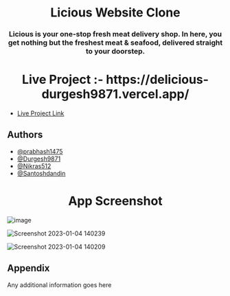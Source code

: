 
<h1 align="center">Licious Website Clone</h1>
<h3 align="center">Licious is your one-stop fresh meat delivery shop. In here, you get nothing but the freshest meat & seafood, delivered straight to your doorstep.</h3>


<h1 align="center">Live Project :- https://delicious-durgesh9871.vercel.app/</h1>

 - [Live Project Link](https://deliciousbanglore.netlify.app/product)
## Authors

- [@prabhash1475](https://github.com/prabhash1475)
- [@Durgesh9871](https://github.com/Durgesh9871)
- [@Nikras512](https://github.com/Nikras512)
- [@Santoshdandin](https://github.com/Santoshdandin)


<h1 align="center">App Screenshot</h1>

![image](https://user-images.githubusercontent.com/105916881/210515010-03046d5d-305e-4787-95ac-a1f9ad47c667.png)


![Screenshot 2023-01-04 140239](https://user-images.githubusercontent.com/105916881/210515050-30b3d8aa-4bfb-49be-a176-3f6b2f231a32.png)


![Screenshot 2023-01-04 140209](https://user-images.githubusercontent.com/105916881/210515064-81d7ae98-2ad5-4795-ac31-0df505c01933.png)

## Appendix

Any additional information goes here
